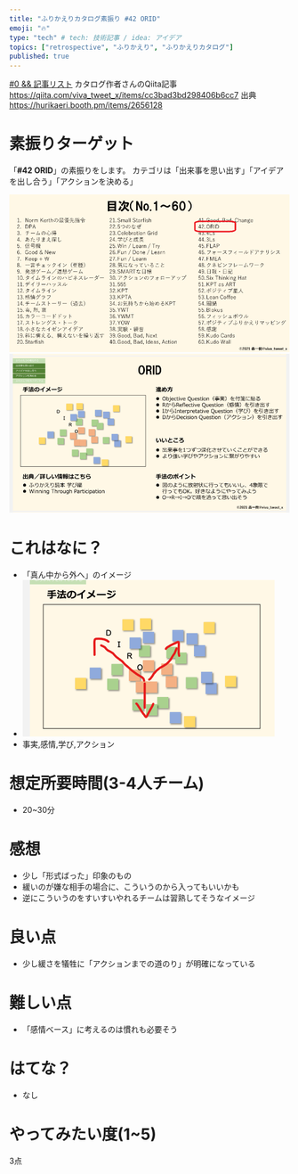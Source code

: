 ```yaml
---
title: "ふりかえりカタログ素振り #42 ORID" 
emoji: "🔥"
type: "tech" # tech: 技術記事 / idea: アイデア
topics: ["retrospective", "ふりかえり", "ふりかえりカタログ"]
published: true
---
```


[#0 && 記事リスト](/datsuns/articles/retrospective-su-bu-ri-0.md)
カタログ作者さんのQiita記事
https://qiita.com/viva_tweet_x/items/cc3bad3bd298406b6cc7
出典
https://hurikaeri.booth.pm/items/2656128

# 素振りターゲット

「**\#42 ORID**」の素振りをします。
カテゴリは「出来事を思い出す」「アイデアを出し合う」「アクションを決める」

![target](/images/retrospective-su-bu-ri/42-target.png)
![pattern](/images/retrospective-su-bu-ri/42-pattern.png)


# これはなに？

* 「真ん中から外へ」のイメージ
* ![steps](/images/retrospective-su-bu-ri/p42/steps.png)
* 事実,感情,学び,アクション

# 想定所要時間(3-4人チーム)

* 20~30分

# 感想

* 少し「形式ばった」印象のもの
* 緩いのが嫌な相手の場合に、こういうのから入ってもいいかも
* 逆にこういうのをすいすいやれるチームは習熟してそうなイメージ


# 良い点

* 少し緩さを犠牲に「アクションまでの道のり」が明確になっている

# 難しい点

* 「感情ベース」に考えるのは慣れも必要そう

# はてな？

* なし

# やってみたい度(1~5)

3点
